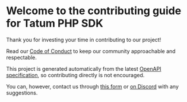 # Welcome to the contributing guide for Tatum PHP SDK

Thank you for investing your time in contributing to our project! 

Read our [Code of Conduct](./CODE_OF_CONDUCT.md) to keep our community approachable and respectable.

This project is generated automatically from the latest [OpenAPI specification](https://apidoc.tatum.io/),
so contributing directly is not encouraged. 

You can, however, contact us through [this form](https://support.tatum.io/support/tickets/new) or [on Discord](http://discord.gg/tatum)
with any suggestions.